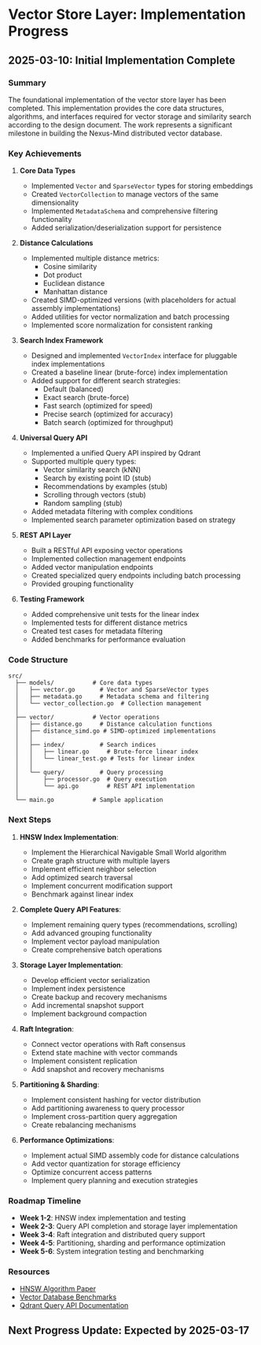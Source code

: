 # Vector Store Layer: Implementation Progress

## 2025-03-10: Initial Implementation Complete

### Summary

The foundational implementation of the vector store layer has been completed. This implementation provides the core data structures, algorithms, and interfaces required for vector storage and similarity search according to the design document. The work represents a significant milestone in building the Nexus-Mind distributed vector database.

### Key Achievements

1. **Core Data Types**
   - Implemented `Vector` and `SparseVector` types for storing embeddings
   - Created `VectorCollection` to manage vectors of the same dimensionality
   - Implemented `MetadataSchema` and comprehensive filtering functionality
   - Added serialization/deserialization support for persistence

2. **Distance Calculations**
   - Implemented multiple distance metrics:
     - Cosine similarity
     - Dot product
     - Euclidean distance
     - Manhattan distance
   - Created SIMD-optimized versions (with placeholders for actual assembly implementations)
   - Added utilities for vector normalization and batch processing
   - Implemented score normalization for consistent ranking

3. **Search Index Framework**
   - Designed and implemented `VectorIndex` interface for pluggable index implementations
   - Created a baseline linear (brute-force) index implementation
   - Added support for different search strategies:
     - Default (balanced)
     - Exact search (brute-force)
     - Fast search (optimized for speed)
     - Precise search (optimized for accuracy)
     - Batch search (optimized for throughput)

4. **Universal Query API**
   - Implemented a unified Query API inspired by Qdrant
   - Supported multiple query types:
     - Vector similarity search (kNN)
     - Search by existing point ID (stub)
     - Recommendations by examples (stub)
     - Scrolling through vectors (stub)
     - Random sampling (stub)
   - Added metadata filtering with complex conditions
   - Implemented search parameter optimization based on strategy

5. **REST API Layer**
   - Built a RESTful API exposing vector operations
   - Implemented collection management endpoints
   - Added vector manipulation endpoints
   - Created specialized query endpoints including batch processing
   - Provided grouping functionality

6. **Testing Framework**
   - Added comprehensive unit tests for the linear index
   - Implemented tests for different distance metrics
   - Created test cases for metadata filtering
   - Added benchmarks for performance evaluation

### Code Structure

```
src/
  ├── models/           # Core data types
  │   ├── vector.go       # Vector and SparseVector types
  │   ├── metadata.go     # Metadata schema and filtering
  │   └── vector_collection.go  # Collection management
  │
  ├── vector/           # Vector operations
  │   ├── distance.go     # Distance calculation functions
  │   ├── distance_simd.go # SIMD-optimized implementations
  │   │
  │   ├── index/          # Search indices
  │   │   ├── linear.go     # Brute-force linear index
  │   │   └── linear_test.go # Tests for linear index
  │   │
  │   └── query/          # Query processing
  │       ├── processor.go  # Query execution
  │       └── api.go        # REST API implementation
  │
  └── main.go           # Sample application
```

### Next Steps

1. **HNSW Index Implementation**:
   - Implement the Hierarchical Navigable Small World algorithm
   - Create graph structure with multiple layers
   - Implement efficient neighbor selection
   - Add optimized search traversal
   - Implement concurrent modification support
   - Benchmark against linear index

2. **Complete Query API Features**:
   - Implement remaining query types (recommendations, scrolling)
   - Add advanced grouping functionality
   - Implement vector payload manipulation
   - Create comprehensive batch operations

3. **Storage Layer Implementation**:
   - Develop efficient vector serialization
   - Implement index persistence
   - Create backup and recovery mechanisms
   - Add incremental snapshot support
   - Implement background compaction

4. **Raft Integration**:
   - Connect vector operations with Raft consensus
   - Extend state machine with vector commands
   - Implement consistent replication
   - Add snapshot and recovery mechanisms

5. **Partitioning & Sharding**:
   - Implement consistent hashing for vector distribution
   - Add partitioning awareness to query processor
   - Implement cross-partition query aggregation
   - Create rebalancing mechanisms

6. **Performance Optimizations**:
   - Implement actual SIMD assembly code for distance calculations
   - Add vector quantization for storage efficiency
   - Optimize concurrent access patterns
   - Implement query planning and execution strategies

### Roadmap Timeline

- **Week 1-2**: HNSW index implementation and testing
- **Week 2-3**: Query API completion and storage layer implementation
- **Week 3-4**: Raft integration and distributed query support
- **Week 4-5**: Partitioning, sharding and performance optimization
- **Week 5-6**: System integration testing and benchmarking

### Resources

- [HNSW Algorithm Paper](https://arxiv.org/abs/1603.09320)
- [Vector Database Benchmarks](https://github.com/erikbern/ann-benchmarks)
- [Qdrant Query API Documentation](https://qdrant.tech/documentation/concepts/search/)

## Next Progress Update: Expected by 2025-03-17